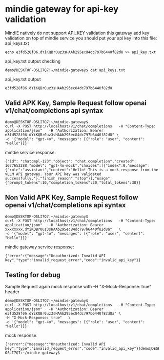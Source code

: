 # mindie gateway for api-key validation

MindIE natively do not support API_KEY validation
this gateway add key validation on top of mindie service
you should put your api key into this file: api_keys.txt 


```
echo e3fd528f06.dYiKQBr0uz3sHAAb295ec84dc797b6440f82d8 >> api_key.txt
```

api_key.txt output checking
```
demo@DESKTOP-OSLI7Q7:~/mindie-gateway$ cat api_keys.txt
```

api_key.txt output
```
e3fd528f06.dYiKQBr0uz3sHAAb295ec84dc797b6440f82d8
```


## Valid APK Key, Sample Request follow openai v1/chat/completions api syntax
```
demo@DESKTOP-OSLI7Q7:~/mindie-gateway$ 
curl -X POST http://localhost/v1/chat/completions   -H "Content-Type: application/json"   -H "Authorization: Bearer e3fd528f06.dYiKQBr0uz3sHAAb295ec84dc797b6440f82d8" \
-d '{"model": "gpt-4o", "messages": [{"role": "user", "content": "Hello"}]}'
```

mindie service response:
```
{"id": "chatcmpl-123","object": "chat.completion","created": 1677652288,"model": "gpt-4o-mock","choices":[{"index":0,"message":{"role":"assistant","content":"Hello! This is a mock response from the vLLM API gateway. Your API key was validated successfully."},"finish_reason":"stop"}],"usage":{"prompt_tokens":10,"completion_tokens":20,"total_tokens":30}}
```

## Non Valid APK Key, Sample Request follow openai v1/chat/completions api syntax
```
demo@DESKTOP-OSLI7Q7:~/mindie-gateway$ 
curl -X POST http://localhost/v1/chat/completions   -H "Content-Type: application/json"   -H "Authorization: Bearer xxxxxxxx.dYiKQBr0uz3sHAAb295ec84dc797b6440f82d8a"   \
-d '{"model": "gpt-4o", "messages": [{"role": "user", "centent": "Hello"}]}'
```
mindie gateway service response:
```
{"error":{"message":"Unauthorized: Invalid API key","type":"invalid_request_error","code":"invalid_api_key"}}
```


## Testing for debug
Sample Request again mock response with -H "X-Mock-Response: true"  header
```
demo@DESKTOP-OSLI7Q7:~/mindie-gateway$ 
curl -X POST http://localhost/v1/chat/completions   -H "Content-Type: application/json"   -H "Authorization: Bearer e3fd528f06.dYiKQBr0uz3sHAAb295ec84dc797b6440f82d8a" \
-H "X-Mock-Response: true"   \
-d '{"model": "gpt-4o", "messages": [{"role": "user", "content": "Hello"}]}'
```

mock response:
```
{"error":{"message":"Unauthorized: Invalid API key","type":"invalid_request_error","code":"invalid_api_key"}}demo@DESKTOP-OSLI7Q7:~/mindie-gateway$
```
